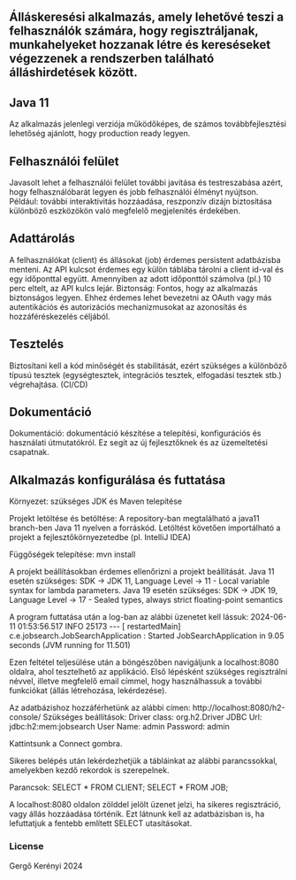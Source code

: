 ## Álláskeresési alkalmazás, amely lehetővé teszi a felhasználók számára, hogy regisztráljanak, munkahelyeket hozzanak létre és kereséseket végezzenek a rendszerben található álláshirdetések között.
## Java 11

Az alkalmazás jelenlegi verziója működőképes, de számos továbbfejlesztési lehetőség ajánlott, hogy production ready legyen.

## Felhasználói felület
Javasolt lehet a felhasználói felület további javítása és testreszabása azért, hogy felhasználóbarát legyen és jobb felhasználói élményt nyújtson. Például: további interaktivitás hozzáadása, reszponzív dizájn biztosítása különböző eszközökön való megfelelő megjelenítés érdekében.

## Adattárolás
A felhasználókat (client) és állásokat (job) érdemes persistent adatbázisba menteni. Az API kulcsot érdemes egy külön táblába tárolni a client id-val és egy időponttal együtt. Amennyiben az adott időponttól számolva (pl.) 10 perc eltelt, az API kulcs lejár.
Biztonság: Fontos, hogy az alkalmazás biztonságos legyen. Ehhez érdemes lehet bevezetni az OAuth vagy más autentikációs és autorizációs mechanizmusokat az azonosítás és hozzáféréskezelés céljából.

## Tesztelés
Biztosítani kell a kód minőségét és stabilitását, ezért szükséges a különböző típusú tesztek (egységtesztek, integrációs tesztek, elfogadási tesztek stb.) végrehajtása. (CI/CD)

## Dokumentáció
Dokumentáció: dokumentáció készítése a telepítési, konfigurációs és használati útmutatókról. Ez segít az új fejlesztőknek és az üzemeltetési csapatnak.

## Alkalmazás konfigurálása és futtatása

Környezet: szükséges JDK és Maven telepítése

Projekt letöltése és betöltése: A repository-ban megtalálható a java11 branch-ben Java 11 nyelven a forráskód. Letöltést követően importálható a projekt a fejlesztőkörnyezetedbe (pl. IntelliJ IDEA)

Függőségek telepítése: mvn install

A projekt beállításokban érdemes ellenőrizni a projekt beállítását.
Java 11 esetén szükséges: SDK -> JDK 11, Language Level -> 11 - Local variable syntax for lambda parameters.
Java 19 esetén szükséges: SDK -> JDK 19, Language Level -> 17 - Sealed types, always strict floating-point semantics

A program futtatása után a log-ban az alábbi üzenetet kell lássuk:
2024-06-11 01:53:56.517  INFO 25173 --- [  restartedMain] c.e.jobsearch.JobSearchApplication       : Started JobSearchApplication in 9.05 seconds (JVM running for 11.501)

Ezen feltétel teljesülése után a böngészőben navigáljunk a localhost:8080 oldalra, ahol tesztelhető az applikáció.
Első lépésként szükséges regisztrálni névvel, illetve megfelelő email címmel, hogy használhassuk a további funkciókat (állás létrehozása, lekérdezése).

Az adatbázishoz hozzáférhetünk az alábbi címen: http://localhost:8080/h2-console/
Szükséges beállítások:
Driver class: org.h2.Driver
JDBC Url: jdbc:h2:mem:jobsearch
User Name: admin
Password: admin

Kattintsunk a Connect gombra.

Sikeres belépés után lekérdezhetjük a tábláinkat az alábbi parancssokkal, amelyekben kezdő rekordok is szerepelnek.

Parancsok:
SELECT * FROM CLIENT;
SELECT * FROM JOB;

A localhost:8080 oldalon zölddel jelölt üzenet jelzi, ha sikeres regisztráció, vagy állás hozzáadása történik. Ezt látnunk kell az adatbázisban is, ha lefuttatjuk a fentebb említett SELECT utasításokat.

### License

Gergő Kerényi 2024
